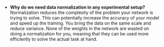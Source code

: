 - **Why do we need data normalization in any experimental setup?**
Normalization reduces the complexity of the problem your network is trying to solve. This can potentially increase the accuracy of your model and speed up the training. You bring the data on the same scale and reduce variance. None of the weights in the network are wasted on doing a normalization for you, meaning that they can be used more efficiently to solve the actual task at hand.
